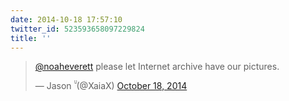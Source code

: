 ```yaml
---
date: 2014-10-18 17:57:10
twitter_id: 523593658097229824
title: ''
---
```


<blockquote class="twitter-tweet"><p lang="en" dir="ltr"><a href="https://twitter.com/noaheverett?ref_src=twsrc%5Etfw">@noaheverett</a> please let Internet archive have our pictures.</p>&mdash; Jason ̆̈ (@XaiaX) <a href="https://twitter.com/XaiaX/status/523519755873828865?ref_src=twsrc%5Etfw">October 18, 2014</a></blockquote>
<script async src="https://platform.twitter.com/widgets.js" charset="utf-8"></script>
